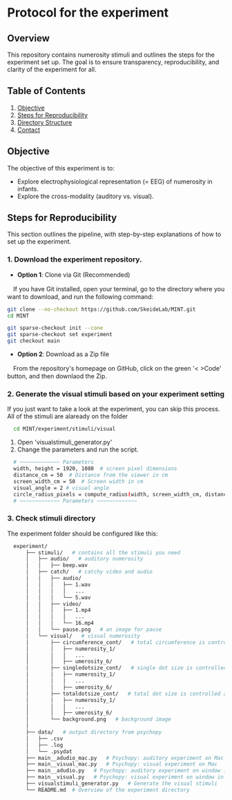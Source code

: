 # Protocol for the experiment

## Overview

This repository contains numerosity stimuli and outlines the steps for the experiment set up. The goal is to ensure transparency, reproducibility, and clarity of the experiment for all.

## Table of Contents

1. [Objective](#objective)
2. [Steps for Reproducibility](#steps-for-reproducibility)
3. [Directory Structure](#directory-structure)
4. [Contact](#contact)


## Objective

The objective of this experiment is to:
- Explore electrophysiological representation (= EEG) of numerosity in infants.
- Explore the cross-modality (auditory vs. visual).


## Steps for Reproducibility

This section outlines the pipeline, with step-by-step explanations of how to set up the experiment.

### 1. Download the experiment repository. 
- **Option 1**: Clone via Git (Recommended)

　If you have Git installed, open your terminal, go to the directory where you want to download, and run the following command:

  ```bash
  git clone --no-checkout https://github.com/SkeideLab/MINT.git
  cd MINT

  git sparse-checkout init --cone
  git sparse-checkout set experiment
  git checkout main
  ```

- **Option 2**: Download as a Zip file 

　From the repository's homepage on GitHub, click on the green '< >Code' button, and then downlaod the Zip.


### 2. Generate the visual stimuli based on your experiment setting

If you just want to take a look at the experiment, you can skip this process. All of the stimuli are alaready on the folder 
  ```bash
    cd MINT/experiment/stimuli/visual
  ```

1. Open 'visualstimuli_generator.py'
2. Change the parameters and run the script.

  ```bash
    # ~~~~~~~~~~~~~ Parameters
    width, height = 1920, 1080  # screen pixel dimensions
    distance_cm = 50  # Distance from the viewer in cm
    screen_width_cm = 50  # Screen width in cm
    visual_angle = 2 # visual angle
    circle_radius_pixels = compute_radius(width, screen_width_cm, distance_cm, visual_angle) # compute the raidus of circle within the specified visual angle
    # ~~~~~~~~~~~~~ Parameters ~~~~~~~~~~~~~
  ```


### 3. Check stimuli directory
The experiment folder should be configured like this:
  ```bash
    experiment/
        ├── stimuli/   # contains all the stimuli you need
        │   ├── audio/   # auditory numerosity
        │   │   ├── beep.wav
        │   ├── catch/   # catchy video and audio
        │   │   ├── audio/
        │   │   │   ├── 1.wav
        │   │   │   │   ...
        │   │   │   └── 5.wav
        │   │   ├── video/
        │   │   │   ├── 1.mp4
        │   │   │   │   ...
        │   │   │   └── 16.mp4        
        │   │   └── pause.png   # an image for pause
        │   └── visual/   # visual numerosity
        │       ├── circumference_cont/   # total circumference is controlled across numerosity
        │       │   ├── numerosity_1/
        │       │   │   ...
        │       │   ├── umerosity_6/
        │       ├── singledotsize_cont/   # single dot size is controlled across numerosity
        │       │   ├── numerosity_1/
        │       │   │   ...
        │       │   ├── umerosity_6/               
        │       ├── totaldotsize_cont/   # total dot size is controlled across numerosity
        │       │   ├── numerosity_1/
        │       │   │   ...
        │       │   ├── umerosity_6/ 
        │       └── background.png   # background image
        │
        ├── data/   # output directory from psychopy 
        │   ├── .csv   
        │   ├── .log  
        │   └── .psydat 
        ├── main__adudio_mac.py   # Psychopy: auditory experiment on Mac
        ├── main__visual_mac.py   # Psychopy: visual experiment on Mac
        ├── main__adudio.py   # Psychopy: auditory experiment on window in EEG lab
        ├── main__visual.py   # Psychopy: visual experiment on window in EEG lab
        ├── visualstimuli_generator.py   # Generate the visual stimuli
        └── README.md  # Overview of the experiment directory
  ```






